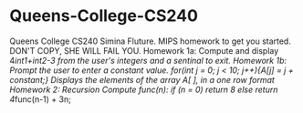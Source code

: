 # Queens-College-CS240
Queens College CS240 Simina Fluture. MIPS homework to get you started. DON'T COPY, SHE WILL FAIL YOU. Homework 1a: Compute and display 4*int1+int2-3 from the user's integers and a sentinal to exit.    Homework 1b: Prompt the user to enter a constant value. for(int j = 0; j &lt; 10; j++){A[j] = j + constant;}  Displays the elements of the array A[ ], in a one row format    Homework 2: Recursion Compute func(n): if (n = 0) return 8  else return 4*func(n-1) + 3n;
